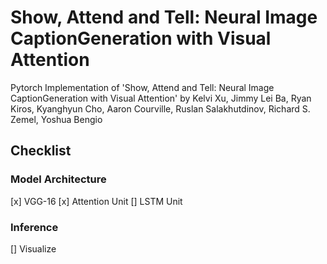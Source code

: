 # Show, Attend and Tell: Neural Image CaptionGeneration with Visual Attention

Pytorch Implementation of 'Show, Attend and Tell: Neural Image CaptionGeneration with Visual Attention' by Kelvi Xu, Jimmy Lei Ba, Ryan Kiros, Kyanghyun Cho, Aaron Courville, Ruslan Salakhutdinov, Richard S. Zemel, Yoshua Bengio

## Checklist

### Model Architecture

[x] VGG-16
[x] Attention Unit
[] LSTM Unit

### Inference

[] Visualize

